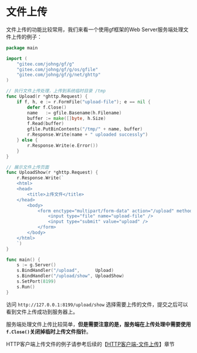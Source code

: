 # 文件上传

文件上传的功能比较常用，我们来看一个使用gf框架的Web Server服务端处理文件上传的例子：

```go
package main

import (
    "gitee.com/johng/gf/g"
    "gitee.com/johng/gf/g/os/gfile"
    "gitee.com/johng/gf/g/net/ghttp"
)

// 执行文件上传处理，上传到系统临时目录 /tmp
func Upload(r *ghttp.Request) {
    if f, h, e := r.FormFile("upload-file"); e == nil {
        defer f.Close()
        name   := gfile.Basename(h.Filename)
        buffer := make([]byte, h.Size)
        f.Read(buffer)
        gfile.PutBinContents("/tmp/" + name, buffer)
        r.Response.Write(name + " uploaded successly")
    } else {
        r.Response.Write(e.Error())
    }
}

// 展示文件上传页面
func UploadShow(r *ghttp.Request) {
    r.Response.Write(`
    <html>
    <head>
        <title>上传文件</title>
    </head>
        <body>
            <form enctype="multipart/form-data" action="/upload" method="post">
                <input type="file" name="upload-file" />
                <input type="submit" value="upload" />
            </form>
        </body>
    </html>
    `)
}

func main() {
    s := g.Server()
    s.BindHandler("/upload",      Upload)
    s.BindHandler("/upload/show", UploadShow)
    s.SetPort(8199)
    s.Run()
}
```

访问 ```http://127.0.0.1:8199/upload/show``` 选择需要上传的文件，提交之后可以看到文件上传成功到服务器上。

服务端处理文件上传比较简单，**但是需要注意的是，服务端在上传处理中需要使用```f.Close()```关闭掉临时上传文件指针**。

HTTP客户端上传文件的例子请参考后续的【[HTTP客户端-文件上传](net/ghttp/client.md)】章节

